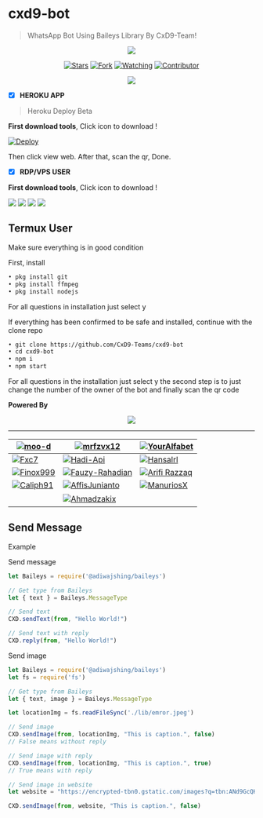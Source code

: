 # cxd9-bot
> WhatsApp Bot Using Baileys Library By CxD9-Team!

<p align="center">
<img src="https://gpvc.arturio.dev/CxD9-Teams" />
<p/>
<p align="center">
<a href="https://github.com/CxD9-Teams/cxd9-bot/stargazers/"><img title="Stars" src="https://img.shields.io/github/stars/CxD9-Teams/cxd9-bot?&style=social"></a>
<a href="https://github.com/CxD9-Teams/cxd9-bot/network/members"><img title="Fork" src="https://img.shields.io/github/forks/CxD9-Teams/cxd9-bot?style=social"></a>
<a href="https://github.com/CxD9-Teams/cxd9-bot/watchers"><img title="Watching" src="https://img.shields.io/github/watchers/CxD9-Teams/cxd9-bot?label=Watching&style=social"></a>
<a href="https://github.com/CxD9-Teams/cxd9-bot/watchers"><img title="Contributor" src="https://img.shields.io/github/contributors/CxD9-Teams/cxd9-bot?logo=github&style=social"></a>
</p>
<p align="center">
<a href="https://github.com/CxD9-Teams/cxd9-bot"><img src="https://img.shields.io/github/repo-size/CxD9-Teams/cxd9-bot?label=Repo%20size&style=flat"></a>
</p>

- [x] **HEROKU APP**

> Heroku Deploy Beta

**First download tools**, Click icon to download !

[![Deploy](https://www.herokucdn.com/deploy/button.svg)](https://heroku.com/deploy?template=https://github.com/CxD9-Teams/cxd9-bot)

Then click view web.
After that, scan the qr, Done.

- [x] **RDP/VPS USER**

**First download tools**, Click icon to download !

<a href="https://git-scm.com/downloads"><img src="http://img.shields.io/badge/-Git-F1502F?style=flat&logo=git&logoColor=FFFFFF"></a>
<a href="https://nodejs.org/en/download"><img
src="https://img.shields.io/badge/-Node.js-3C873A?style=flat&logo=Node.js&logoColor=white"></a>
<a href="https://ffmpeg.org/download.html"><img src="http://img.shields.io/badge/-Ffmpeg-000000?style=flat&logo=ffmpeg&logoColor=green"></a>
<a href="https://notepad-plus-plus.org/downloads/v8.1.9"><img src="http://img.shields.io/badge/-Notepad++-orange?style=flat"></a>

## Termux User
Make sure everything is in good condition

First, install
```bash
• pkg install git
• pkg install ffmpeg
• pkg install nodejs
```
For all questions in installation just select y

If everything has been confirmed to be safe and installed, continue with the clone repo
```bash
• git clone https://github.com/CxD9-Teams/cxd9-bot
• cd cxd9-bot
• npm i
• npm start
```
For all questions in the installation just select y 
the second step is to just change the number of the owner of the bot and finally scan the qr code

**Powered By**
<p align="center">
  <a href="https://github.com/CxD9-Teams">
    <img src="https://github.com/cxd9-Teams.png?size=100">
  </a>
</p>

***
[![moo-d](https://github.com/moo-d.png)](https://github.com/moo-d) |  [![mrfzvx12](https://github.com/mrfzvx12.png)](https://github.com/mrfzvx12) | [![YourAlfabet](https://github.com/youralfabet.png)](https://github.com/YourAlfabet) 
--------|--------|--------|
[![Fxc7](https://github.com/fxc7.png)](https://github.com/fxc7) | [![Hadi-Api](https://github.com/hadi-api.png)](https://github.com/hadi-api) | [![Hansalrl](https://github.com/Hansalrl.png)](https://github.com/Hansalrl)
[![Finox999](https://github.com/Finox999.png)](https://github.com/Finox999) | [![Fauzy-Rahadian](https://github.com/fauzy-rahadian.png)](https://github.com/Fauzy-Rahadian) | [![Arifi Razzaq](https://github.com/arifirazzaq2001.png)](https://github.com/arifirazzaq2001)
[![Caliph91](https://github.com/Caliph91.png)](https:github.com/caliph) | [![AffisJunianto](https://github.com/affisjunianto.png)](https://github.com/affisjunianto) | [![ManuriosX](https://github.com/ManuriosX.png)](https://github.com/ManuriosX)
ㅤㅤ| [![Ahmadzakix](https://github.com/Ahmadzakix.png)](https://github.com/Ahmadzakix) |ㅤㅤ

## Send Message

Example

Send message

```js
let Baileys = require('@adiwajshing/baileys')

// Get type from Baileys
let { text } = Baileys.MessageType

// Send text
CXD.sendText(from, "Hello World!")

// Send text with reply
CXD.reply(from, "Hello World!")
```

Send image

```js
let Baileys = require('@adiwajshing/baileys')
let fs = require('fs')

// Get type from Baileys
let { text, image } = Baileys.MessageType

let locationImg = fs.readFileSync('./lib/emror.jpeg')

// Send image
CXD.sendImage(from, locationImg, "This is caption.", false)
// False means without reply

// Send image with reply
CXD.sendImage(from, locationImg, "This is caption.", true)
// True means with reply

// Send image in website
let website = "https://encrypted-tbn0.gstatic.com/images?q=tbn:ANd9GcQKTvqbVbQdjSx7J6IvfQpk-8iNopG_Ox7UCg&usqp=CAU"

CXD.sendImage(from, website, "This is caption.", false)
```
